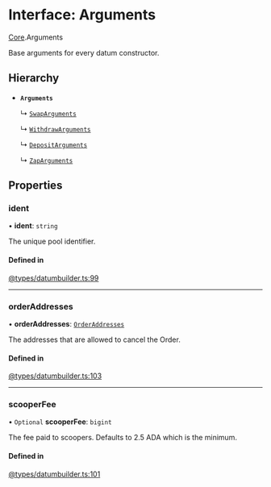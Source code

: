 # Interface: Arguments

[Core](../modules/Core.md).Arguments

Base arguments for every datum constructor.

## Hierarchy

- **`Arguments`**

  ↳ [`SwapArguments`](Core.SwapArguments.md)

  ↳ [`WithdrawArguments`](Core.WithdrawArguments.md)

  ↳ [`DepositArguments`](Core.DepositArguments.md)

  ↳ [`ZapArguments`](Core.ZapArguments.md)

## Properties

### ident

• **ident**: `string`

The unique pool identifier.

#### Defined in

[@types/datumbuilder.ts:99](https://github.com/SundaeSwap-finance/sundae-sdk/blob/main/packages/core/src/@types/datumbuilder.ts#L99)

___

### orderAddresses

• **orderAddresses**: [`OrderAddresses`](../modules/Core.md#orderaddresses)

The addresses that are allowed to cancel the Order.

#### Defined in

[@types/datumbuilder.ts:103](https://github.com/SundaeSwap-finance/sundae-sdk/blob/main/packages/core/src/@types/datumbuilder.ts#L103)

___

### scooperFee

• `Optional` **scooperFee**: `bigint`

The fee paid to scoopers. Defaults to 2.5 ADA which is the minimum.

#### Defined in

[@types/datumbuilder.ts:101](https://github.com/SundaeSwap-finance/sundae-sdk/blob/main/packages/core/src/@types/datumbuilder.ts#L101)
